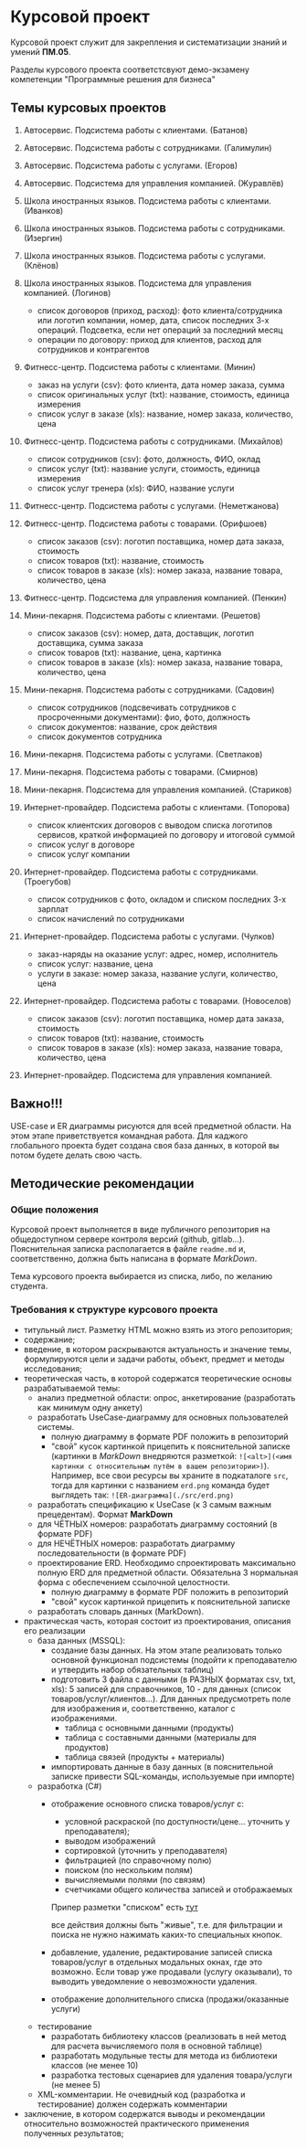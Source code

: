 # Курсовой проект

Курсовой проект служит для закрепления и систематизации знаний и умений **ПМ.05**.

Разделы курсового проекта соответстсвуют демо-экзамену компетенции "Программные решения для бизнеса"

## Темы курсовых проектов

1. Автосервис. Подсистема работы с клиентами. (Батанов)
2. Автосервис. Подсистема работы с сотрудниками. (Галимулин)
3. Автосервис. Подсистема работы с услугами. (Егоров)
4. Автосервис. Подсистема для управления компанией. (Журавлёв)
5. Школа иностранных языков. Подсистема работы с клиентами. (Иванков)
6. Школа иностранных языков. Подсистема работы с сотрудниками. (Изергин)
7. Школа иностранных языков. Подсистема работы с услугами. (Клёнов)
8. Школа иностранных языков. Подсистема для управления компанией. (Логинов)
    * список договоров (приход, расход): фото клиента/сотрудника или логотип компании, номер, дата, список последних 3-х операций. Подсветка, если нет операций за последний месяц
    * операции по договору: приход для клиентов, расход для сотрудников и контрагентов

9. Фитнесс-центр. Подсистема работы с клиентами. (Минин)
    * заказ на услуги (csv): фото клиента, дата номер заказа, сумма
    * список оригинальных услуг (txt): название, стоимость, единица измерения
    * список услуг в заказе (xls): название, номер заказа, количество, цена 

10. Фитнесс-центр. Подсистема работы с сотрудниками. (Михайлов)
    * список сотрудников (csv): фото, должность, ФИО, оклад
    * список услуг (txt): название услуги, стоимость, единица измерения
    * список услуг тренера (xls): ФИО, название услуги

11. Фитнесс-центр. Подсистема работы с услугами. (Неметжанова)
12. Фитнесс-центр. Подсистема работы с товарами. (Орифшоев)
    * список заказов (csv): логотип поставщика, номер дата заказа, стоимость
    * список товаров (txt): название, стоимость
    * список товаров в заказе (xls): номер заказа, название товара, количество, цена

13. Фитнесс-центр. Подсистема для управления компанией. (Пенкин)
14. Мини-пекарня. Подсистема работы с клиентами. (Решетов)
    * список заказов (csv): номер, дата, доставщик, логотип доставщика, сумма заказа
    * список товаров (txt): название, цена, картинка
    * список товаров в заказе (xls): номер заказа, название товара, количество, цена

15. Мини-пекарня. Подсистема работы с сотрудниками. (Садовин)
    * список сотрудников (подсвечивать сотрудников с просроченными документами): фио, фото, должность
    * список документов: название, срок действия
    * список документов сотрудника

16. Мини-пекарня. Подсистема работы с услугами. (Светлаков)
17. Мини-пекарня. Подсистема работы с товарами. (Смирнов)
18. Мини-пекарня. Подсистема для управления компанией. (Стариков)
19. Интернет-провайдер. Подсистема работы с клиентами. (Топорова)
    * список клиентских договоров с выводом списка логотипов сервисов, краткой информацией по договору и итоговой суммой 
    * список услуг в договоре
    * список услуг компании

20. Интернет-провайдер. Подсистема работы с сотрудниками. (Троегубов)
    * список сотрудников с фото, окладом и списком последних 3-х зарплат
    * список начислений по сотрудниками
    
21. Интернет-провайдер. Подсистема работы с услугами. (Чулков)
    * заказ-наряды на оказание услуг: адрес, номер, исполнитель
    * список услуг: название, цена
    * услуги в заказе: номер заказа, название услуги, количество, цена
    
22. Интернет-провайдер. Подсистема работы с товарами. (Новоселов)
    * список заказов (csv): логотип поставщика, номер дата заказа, стоимость
    * список товаров (txt): название, стоимость
    * список товаров в заказе (xls): номер заказа, название товара, количество, цена

23. Интернет-провайдер. Подсистема для управления компанией.

## Важно!!!

USE-case и ER диаграммы рисуются для всей предметной области. На этом этапе приветствуется командная работа. Для каджого глобального проекта будет создана своя база данных, в которой вы потом будете делать свою часть. 
 
## Методические рекомендации

### Общие положения

Курсовой проект выполняется в виде публичного репозитория на общедоступном сервере контроля версий (github, gitlab...). Пояснительная записка располагается в файле `readme.md` и, соответственно, должна быть написана в формате *MarkDown*.

Тема курсового проекта выбирается из списка, либо, по желанию студента. 

### Требования к структуре курсового проекта

* титульный лист. Разметку HTML можно взять из этого репозитория;
* содержание;
* введение, в котором раскрываются актуальность и значение темы, формулируются цели и задачи работы, объект, предмет и методы исследования;
* теоретическая часть, в которой содержатся теоретические основы разрабатываемой темы:
    - анализ предметной области: опрос, анкетирование (разработать как минимум одну анкету)
    - разработать UseCase-диаграмму для основных пользователей системы. 
        - полную диаграмму в формате PDF положить в репозиторий
        - "свой" кусок картинкой прицепить к пояснительной записке (картинки в *MarkDown* внедряются разметкой: `![<alt>](<имя картинки с относительным путём в вашем репозитории>)`). Например, все свои ресурсы вы храните в подкаталоге `src`, тогда для картинки с названием `erd.png` команда будет выглядеть так: `![ER-диаграмма](./src/erd.png)`
    - разработать спецификацию к UseCase (к 3 самым важным прецедентам). Формат **MarkDown**
    - для ЧЁТНЫХ номеров: разработать диаграмму состояний (в формате PDF)
    - для НЕЧЁТНЫХ номеров: разработать диаграмму последовательности (в формате PDF)
    - проектирование ERD. Необходимо спроектировать максимально полную ERD для предметной области. Обязательна 3 нормальная форма с обеспечением ссылочной целостности.
        - полную диаграмму в формате PDF положить в репозиторий
        - "свой" кусок картинкой прицепить к пояснительной записке
    - разработать словарь данных (MarkDown).
* практическая часть, которая состоит из проектирования, описания его реализации
    - база данных (MSSQL):
        * создание базы данных. На этом этапе реализовать только основной функционал подсистемы (подойти к преподавателю и утвердить набор обязательных таблиц)
        * подготовить 3 файла с данными (в РАЗНЫХ форматах csv, txt, xls): 5 записей для справочников, 10 - для данных (список товаров/услуг/клиентов...). Для данных предусмотреть поле для изображения и, соответственно, каталог с изображениями.
            + таблица с основными данными (продукты)
            + таблица с составными данными (материалы для продуктов)
            + таблица связей (продукты + материалы)
        * импортировать данные в базу данных (в пояснительной записке привести SQL-команды, используемые при импорте)
    - разработка (C#)
        * отображение основного списка товаров/услуг с:
            - условной раскраской (по доступности/цене... уточнить у преподавателя);
            - выводом изображений
            - сортировкой (уточнить у преподавателя)
            - фильтрацией (по справочному полю)
            - поиском (по нескольким полям)
            - вычисляемыми полями (по связям)
            - счетчиками общего количества записей и отображаемых

            Припер разметки "списком" есть [тут](https://github.com/kolei/de)

            все действия должны быть "живые", т.е. для фильтрации и поиска не нужно нажимать каких-то специальных кнопок.
            
        * добавление, удаление, редактирование записей списка товаров/услуг в отдельных модальных окнах, где это возможно. Если товар уже продавали (услугу оказывали), то выводить уведомление о невозможности удаления.
        * отображение дополнительного списка (продажи/оказанные услуги)
    - тестирование
        * разработать библиотеку классов (реализовать в ней метод для расчета вычисляемого поля в основной таблице)
        * разработать модульные тесты для метода из библиотеки классов (не менее 10)
        * разработка тестовых сценариев для удаления товара/услуги (не менее 5)
    - XML-комментарии. Не очевидный код (разработка и тестирование) должен содержать комментарии
* заключение, в котором содержатся выводы и рекомендации относительно возможностей практического применения полученных результатов;
